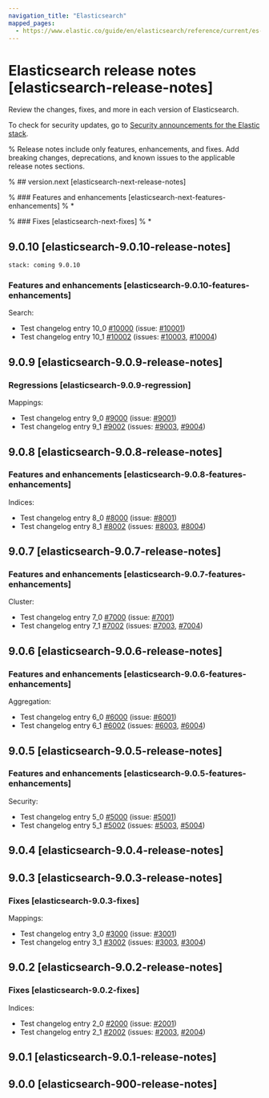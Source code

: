 ```yaml
---
navigation_title: "Elasticsearch"
mapped_pages:
  - https://www.elastic.co/guide/en/elasticsearch/reference/current/es-release-notes.html
---
```


# Elasticsearch release notes [elasticsearch-release-notes]

Review the changes, fixes, and more in each version of Elasticsearch.

To check for security updates, go to [Security announcements for the Elastic stack](https://discuss.elastic.co/c/announcements/security-announcements/31).

% Release notes include only features, enhancements, and fixes. Add breaking changes, deprecations, and known issues to the applicable release notes sections.

% ## version.next [elasticsearch-next-release-notes]

% ### Features and enhancements [elasticsearch-next-features-enhancements]
% *

% ### Fixes [elasticsearch-next-fixes]
% *

## 9.0.10 [elasticsearch-9.0.10-release-notes]
```{applies_to}
stack: coming 9.0.10
```

### Features and enhancements [elasticsearch-9.0.10-features-enhancements]

Search:
* Test changelog entry 10_0 [#10000](https://github.com/elastic/elasticsearch/pull/10000) (issue: [#10001](https://github.com/elastic/elasticsearch/issues/10001))
* Test changelog entry 10_1 [#10002](https://github.com/elastic/elasticsearch/pull/10002) (issues: [#10003](https://github.com/elastic/elasticsearch/issues/10003), [#10004](https://github.com/elastic/elasticsearch/issues/10004))


## 9.0.9 [elasticsearch-9.0.9-release-notes]

### Regressions [elasticsearch-9.0.9-regression]

Mappings:
* Test changelog entry 9_0 [#9000](https://github.com/elastic/elasticsearch/pull/9000) (issue: [#9001](https://github.com/elastic/elasticsearch/issues/9001))
* Test changelog entry 9_1 [#9002](https://github.com/elastic/elasticsearch/pull/9002) (issues: [#9003](https://github.com/elastic/elasticsearch/issues/9003), [#9004](https://github.com/elastic/elasticsearch/issues/9004))


## 9.0.8 [elasticsearch-9.0.8-release-notes]

### Features and enhancements [elasticsearch-9.0.8-features-enhancements]

Indices:
* Test changelog entry 8_0 [#8000](https://github.com/elastic/elasticsearch/pull/8000) (issue: [#8001](https://github.com/elastic/elasticsearch/issues/8001))
* Test changelog entry 8_1 [#8002](https://github.com/elastic/elasticsearch/pull/8002) (issues: [#8003](https://github.com/elastic/elasticsearch/issues/8003), [#8004](https://github.com/elastic/elasticsearch/issues/8004))


## 9.0.7 [elasticsearch-9.0.7-release-notes]

### Features and enhancements [elasticsearch-9.0.7-features-enhancements]

Cluster:
* Test changelog entry 7_0 [#7000](https://github.com/elastic/elasticsearch/pull/7000) (issue: [#7001](https://github.com/elastic/elasticsearch/issues/7001))
* Test changelog entry 7_1 [#7002](https://github.com/elastic/elasticsearch/pull/7002) (issues: [#7003](https://github.com/elastic/elasticsearch/issues/7003), [#7004](https://github.com/elastic/elasticsearch/issues/7004))


## 9.0.6 [elasticsearch-9.0.6-release-notes]

### Features and enhancements [elasticsearch-9.0.6-features-enhancements]

Aggregation:
* Test changelog entry 6_0 [#6000](https://github.com/elastic/elasticsearch/pull/6000) (issue: [#6001](https://github.com/elastic/elasticsearch/issues/6001))
* Test changelog entry 6_1 [#6002](https://github.com/elastic/elasticsearch/pull/6002) (issues: [#6003](https://github.com/elastic/elasticsearch/issues/6003), [#6004](https://github.com/elastic/elasticsearch/issues/6004))


## 9.0.5 [elasticsearch-9.0.5-release-notes]

### Features and enhancements [elasticsearch-9.0.5-features-enhancements]

Security:
* Test changelog entry 5_0 [#5000](https://github.com/elastic/elasticsearch/pull/5000) (issue: [#5001](https://github.com/elastic/elasticsearch/issues/5001))
* Test changelog entry 5_1 [#5002](https://github.com/elastic/elasticsearch/pull/5002) (issues: [#5003](https://github.com/elastic/elasticsearch/issues/5003), [#5004](https://github.com/elastic/elasticsearch/issues/5004))


## 9.0.4 [elasticsearch-9.0.4-release-notes]


## 9.0.3 [elasticsearch-9.0.3-release-notes]

### Fixes [elasticsearch-9.0.3-fixes]

Mappings:
* Test changelog entry 3_0 [#3000](https://github.com/elastic/elasticsearch/pull/3000) (issue: [#3001](https://github.com/elastic/elasticsearch/issues/3001))
* Test changelog entry 3_1 [#3002](https://github.com/elastic/elasticsearch/pull/3002) (issues: [#3003](https://github.com/elastic/elasticsearch/issues/3003), [#3004](https://github.com/elastic/elasticsearch/issues/3004))


## 9.0.2 [elasticsearch-9.0.2-release-notes]

### Fixes [elasticsearch-9.0.2-fixes]

Indices:
* Test changelog entry 2_0 [#2000](https://github.com/elastic/elasticsearch/pull/2000) (issue: [#2001](https://github.com/elastic/elasticsearch/issues/2001))
* Test changelog entry 2_1 [#2002](https://github.com/elastic/elasticsearch/pull/2002) (issues: [#2003](https://github.com/elastic/elasticsearch/issues/2003), [#2004](https://github.com/elastic/elasticsearch/issues/2004))


## 9.0.1 [elasticsearch-9.0.1-release-notes]


## 9.0.0 [elasticsearch-900-release-notes]

